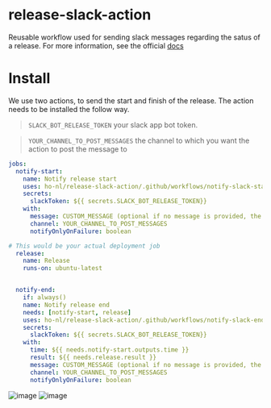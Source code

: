 # release-slack-action


Reusable workflow used for sending slack messages regarding the satus of a release.
For more information, see the official [docs](https://docs.github.com/en/actions/using-workflows/reusing-workflows)

# Install
We use two actions, to send the start and finish of the release.
The action needs to be installed the follow way.

>`SLACK_BOT_RELEASE_TOKEN` your slack app bot token.

>`YOUR_CHANNEL_TO_POST_MESSAGES` the channel to which you want the action to post the message to

```yaml
jobs:
  notify-start:
    name: Notify release start
    uses: ho-nl/release-slack-action/.github/workflows/notify-slack-start.yml@main
    secrets:
      slackToken: ${{ secrets.SLACK_BOT_RELEASE_TOKEN}}
    with:
      message: CUSTOM_MESSAGE (optional if no message is provided, the repository name will be used)
      channel: YOUR_CHANNEL_TO_POST_MESSAGES
      notifyOnlyOnFailure: boolean

# This would be your actual deployment job
  release:
    name: Release
    runs-on: ubuntu-latest


  notify-end:
    if: always()
    name: Notify release end
    needs: [notify-start, release]
    uses: ho-nl/release-slack-action/.github/workflows/notify-slack-end.yml@main
    secrets:
      slackToken: ${{ secrets.SLACK_BOT_RELEASE_TOKEN}}
    with:
      time: ${{ needs.notify-start.outputs.time }}
      result: ${{ needs.release.result }}
      message: CUSTOM_MESSAGE (optional if no message is provided, the repository name will be used)
      channel: YOUR_CHANNEL_TO_POST_MESSAGES
      notifyOnlyOnFailure: boolean
```

![image](https://github.com/ho-nl/release-slack-action/assets/5382391/fcc383c9-533f-4a17-8be5-8a5202cedffd)
![image](https://github.com/ho-nl/release-slack-action/assets/5382391/4d4ecc08-e9ff-4783-9bd3-4c61c81dabee)

